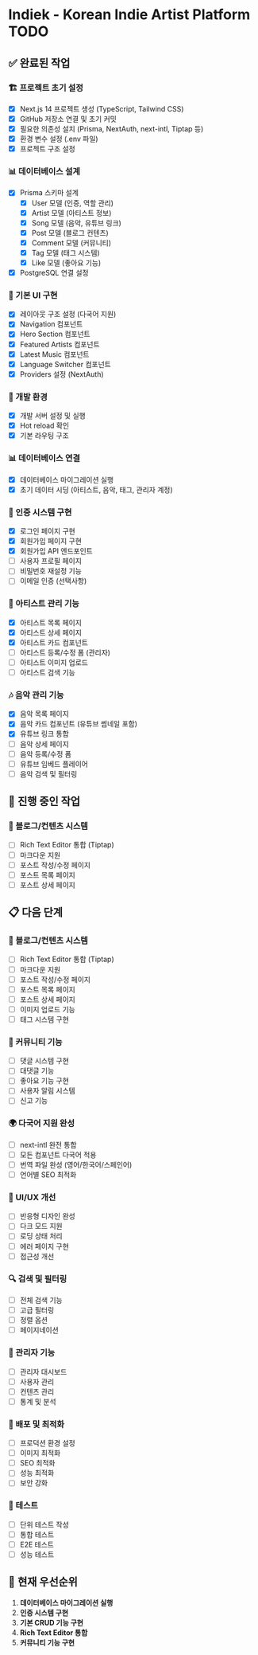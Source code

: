 # Indiek - Korean Indie Artist Platform TODO

## ✅ 완료된 작업

### 🏗️ 프로젝트 초기 설정
- [x] Next.js 14 프로젝트 생성 (TypeScript, Tailwind CSS)
- [x] GitHub 저장소 연결 및 초기 커밋
- [x] 필요한 의존성 설치 (Prisma, NextAuth, next-intl, Tiptap 등)
- [x] 환경 변수 설정 (.env 파일)
- [x] 프로젝트 구조 설정

### 📊 데이터베이스 설계
- [x] Prisma 스키마 설계
  - [x] User 모델 (인증, 역할 관리)
  - [x] Artist 모델 (아티스트 정보)
  - [x] Song 모델 (음악, 유튜브 링크)
  - [x] Post 모델 (블로그 컨텐츠)
  - [x] Comment 모델 (커뮤니티)
  - [x] Tag 모델 (태그 시스템)
  - [x] Like 모델 (좋아요 기능)
- [x] PostgreSQL 연결 설정

### 🎨 기본 UI 구현
- [x] 레이아웃 구조 설정 (다국어 지원)
- [x] Navigation 컴포넌트
- [x] Hero Section 컴포넌트
- [x] Featured Artists 컴포넌트
- [x] Latest Music 컴포넌트
- [x] Language Switcher 컴포넌트
- [x] Providers 설정 (NextAuth)

### 🔧 개발 환경
- [x] 개발 서버 설정 및 실행
- [x] Hot reload 확인
- [x] 기본 라우팅 구조

### 📊 데이터베이스 연결
- [x] 데이터베이스 마이그레이션 실행
- [x] 초기 데이터 시딩 (아티스트, 음악, 태그, 관리자 계정)

### 🔐 인증 시스템 구현
- [x] 로그인 페이지 구현
- [x] 회원가입 페이지 구현
- [x] 회원가입 API 엔드포인트
- [ ] 사용자 프로필 페이지
- [ ] 비밀번호 재설정 기능
- [ ] 이메일 인증 (선택사항)

### 🎵 아티스트 관리 기능
- [x] 아티스트 목록 페이지
- [x] 아티스트 상세 페이지
- [x] 아티스트 카드 컴포넌트
- [ ] 아티스트 등록/수정 폼 (관리자)
- [ ] 아티스트 이미지 업로드
- [ ] 아티스트 검색 기능

### 🎶 음악 관리 기능
- [x] 음악 목록 페이지
- [x] 음악 카드 컴포넌트 (유튜브 썸네일 포함)
- [x] 유튜브 링크 통합
- [ ] 음악 상세 페이지
- [ ] 음악 등록/수정 폼
- [ ] 유튜브 임베드 플레이어
- [ ] 음악 검색 및 필터링

## 🚧 진행 중인 작업

### 📝 블로그/컨텐츠 시스템
- [ ] Rich Text Editor 통합 (Tiptap)
- [ ] 마크다운 지원
- [ ] 포스트 작성/수정 페이지
- [ ] 포스트 목록 페이지
- [ ] 포스트 상세 페이지

## 📋 다음 단계

### 📝 블로그/컨텐츠 시스템
- [ ] Rich Text Editor 통합 (Tiptap)
- [ ] 마크다운 지원
- [ ] 포스트 작성/수정 페이지
- [ ] 포스트 목록 페이지
- [ ] 포스트 상세 페이지
- [ ] 이미지 업로드 기능
- [ ] 태그 시스템 구현

### 💬 커뮤니티 기능
- [ ] 댓글 시스템 구현
- [ ] 대댓글 기능
- [ ] 좋아요 기능 구현
- [ ] 사용자 알림 시스템
- [ ] 신고 기능

### 🌍 다국어 지원 완성
- [ ] next-intl 완전 통합
- [ ] 모든 컴포넌트 다국어 적용
- [ ] 번역 파일 완성 (영어/한국어/스페인어)
- [ ] 언어별 SEO 최적화

### 🎨 UI/UX 개선
- [ ] 반응형 디자인 완성
- [ ] 다크 모드 지원
- [ ] 로딩 상태 처리
- [ ] 에러 페이지 구현
- [ ] 접근성 개선

### 🔍 검색 및 필터링
- [ ] 전체 검색 기능
- [ ] 고급 필터링
- [ ] 정렬 옵션
- [ ] 페이지네이션

### 📱 관리자 기능
- [ ] 관리자 대시보드
- [ ] 사용자 관리
- [ ] 컨텐츠 관리
- [ ] 통계 및 분석

### 🚀 배포 및 최적화
- [ ] 프로덕션 환경 설정
- [ ] 이미지 최적화
- [ ] SEO 최적화
- [ ] 성능 최적화
- [ ] 보안 강화

### 🧪 테스트
- [ ] 단위 테스트 작성
- [ ] 통합 테스트
- [ ] E2E 테스트
- [ ] 성능 테스트

## 🎯 현재 우선순위

1. **데이터베이스 마이그레이션 실행**
2. **인증 시스템 구현**
3. **기본 CRUD 기능 구현**
4. **Rich Text Editor 통합**
5. **커뮤니티 기능 구현**
